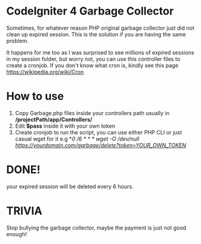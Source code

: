 # CodeIgniter 4 Garbage Collector
Sometimes, for whatever reason PHP original garbage collector just did not clean up expired session. This is the solution if you are having the same problem.

It happens for me too as I was surprised to see millions of expired sessions in my session folder, but worry not, you can use this controller files to create a cronjob.
If you don't know what cron is, kindly see this page https://wikipedia.org/wiki/Cron

# How to use
1. Copy Garbage.php files inside your controllers path usually in **/projectPath/app/Controllers/**
2. Edit **$pass** inside it with your own token
3. Create cronjob to run the script, you can use either PHP CLI or just casual wget for it e.g **0 */6 * * * wget -O /dev/null https://yourdomain.com/garbage/delete?token=YOUR_OWN_TOKEN**

# DONE!
your expired session will be deleted every 6 hours. 

# TRIVIA
Stop bullying the garbage collector, maybe the payment is just not good enough!
